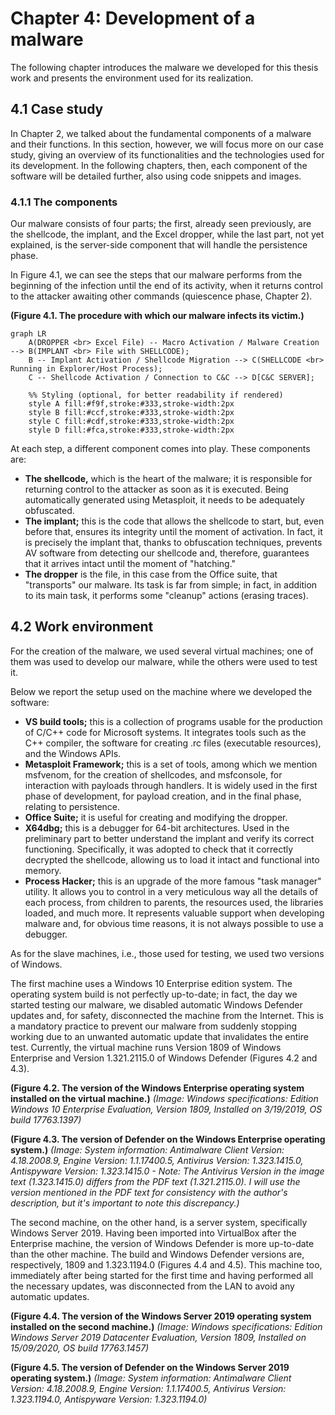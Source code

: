 # Chapter 4: Development of a malware

The following chapter introduces the malware we developed for this thesis work and presents the environment used for its realization.

## 4.1 Case study

In Chapter 2, we talked about the fundamental components of a malware and their functions. In this section, however, we will focus more on our case study, giving an overview of its functionalities and the technologies used for its development. In the following chapters, then, each component of the software will be detailed further, also using code snippets and images.

### 4.1.1 The components

Our malware consists of four parts; the first, already seen previously, are the shellcode, the implant, and the Excel dropper, while the last part, not yet explained, is the server-side component that will handle the persistence phase.

In Figure 4.1, we can see the steps that our malware performs from the beginning of the infection until the end of its activity, when it returns control to the attacker awaiting other commands (quiescence phase, Chapter 2).

**(Figure 4.1. The procedure with which our malware infects its victim.)**

```mermaid
graph LR
    A(DROPPER <br> Excel File) -- Macro Activation / Malware Creation --> B(IMPLANT <br> File with SHELLCODE);
    B -- Implant Activation / Shellcode Migration --> C(SHELLCODE <br> Running in Explorer/Host Process);
    C -- Shellcode Activation / Connection to C&C --> D[C&C SERVER];

    %% Styling (optional, for better readability if rendered)
    style A fill:#f9f,stroke:#333,stroke-width:2px
    style B fill:#ccf,stroke:#333,stroke-width:2px
    style C fill:#cdf,stroke:#333,stroke-width:2px
    style D fill:#fca,stroke:#333,stroke-width:2px
```

At each step, a different component comes into play. These components are:

* **The shellcode,** which is the heart of the malware; it is responsible for returning control to the attacker as soon as it is executed. Being automatically generated using Metasploit, it needs to be adequately obfuscated.
* **The implant;** this is the code that allows the shellcode to start, but, even before that, ensures its integrity until the moment of activation. In fact, it is precisely the implant that, thanks to obfuscation techniques, prevents AV software from detecting our shellcode and, therefore, guarantees that it arrives intact until the moment of "hatching."
* **The dropper** is the file, in this case from the Office suite, that "transports" our malware. Its task is far from simple; in fact, in addition to its main task, it performs some "cleanup" actions (erasing traces).

## 4.2 Work environment

For the creation of the malware, we used several virtual machines; one of them was used to develop our malware, while the others were used to test it.

Below we report the setup used on the machine where we developed the software:

* **VS build tools;** this is a collection of programs usable for the production of C/C++ code for Microsoft systems. It integrates tools such as the C++ compiler, the software for creating .rc files (executable resources), and the Windows APIs.
* **Metasploit Framework;** this is a set of tools, among which we mention msfvenom, for the creation of shellcodes, and msfconsole, for interaction with payloads through handlers. It is widely used in the first phase of development, for payload creation, and in the final phase, relating to persistence.
* **Office Suite;** it is useful for creating and modifying the dropper.
* **X64dbg;** this is a debugger for 64-bit architectures. Used in the preliminary part to better understand the implant and verify its correct functioning. Specifically, it was adopted to check that it correctly decrypted the shellcode, allowing us to load it intact and functional into memory.
* **Process Hacker;** this is an upgrade of the more famous "task manager" utility. It allows you to control in a very meticulous way all the details of each process, from children to parents, the resources used, the libraries loaded, and much more. It represents valuable support when developing malware and, for obvious time reasons, it is not always possible to use a debugger.

As for the slave machines, i.e., those used for testing, we used two versions of Windows.

The first machine uses a Windows 10 Enterprise edition system. The operating system build is not perfectly up-to-date; in fact, the day we started testing our malware, we disabled automatic Windows Defender updates and, for safety, disconnected the machine from the Internet. This is a mandatory practice to prevent our malware from suddenly stopping working due to an unwanted automatic update that invalidates the entire test. Currently, the virtual machine runs Version 1809 of Windows Enterprise and Version 1.321.2115.0 of Windows Defender (Figures 4.2 and 4.3).

**(Figure 4.2. The version of the Windows Enterprise operating system installed on the virtual machine.)**
*(Image: Windows specifications: Edition Windows 10 Enterprise Evaluation, Version 1809, Installed on 3/19/2019, OS build 17763.1397)*

**(Figure 4.3. The version of Defender on the Windows Enterprise operating system.)**
*(Image: System information: Antimalware Client Version: 4.18.2008.9, Engine Version: 1.1.17400.5, Antivirus Version: 1.323.1415.0, Antispyware Version: 1.323.1415.0 - Note: The Antivirus Version in the image text (1.323.1415.0) differs from the PDF text (1.321.2115.0). I will use the version mentioned in the PDF text for consistency with the author's description, but it's important to note this discrepancy.)*

The second machine, on the other hand, is a server system, specifically Windows Server 2019. Having been imported into VirtualBox after the Enterprise machine, the version of Windows Defender is more up-to-date than the other machine. The build and Windows Defender versions are, respectively, 1809 and 1.323.1194.0 (Figures 4.4 and 4.5). This machine too, immediately after being started for the first time and having performed all the necessary updates, was disconnected from the LAN to avoid any automatic updates.

**(Figure 4.4. The version of the Windows Server 2019 operating system installed on the second machine.)**
*(Image: Windows specifications: Edition Windows Server 2019 Datacenter Evaluation, Version 1809, Installed on 15/09/2020, OS build 17763.1457)*

**(Figure 4.5. The version of Defender on the Windows Server 2019 operating system.)**
*(Image: System information: Antimalware Client Version: 4.18.2008.9, Engine Version: 1.1.17400.5, Antivirus Version: 1.323.1194.0, Antispyware Version: 1.323.1194.0)*
